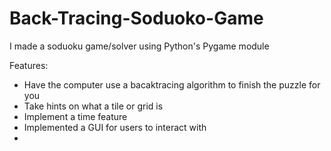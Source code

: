 # Back-Tracing-Soduoko-Game

I made a soduoku game/solver using Python's Pygame module

Features:
  - Have the computer use a bacaktracing algorithm to finish the puzzle for you
  - Take hints on what a tile or grid is 
  - Implement a time feature
  - Implemented a GUI for users to interact with
  - 

